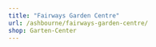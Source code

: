 ```yaml
---
title: "Fairways Garden Centre"
url: /ashbourne/fairways-garden-centre/
shop: Garten-Center
---
```

